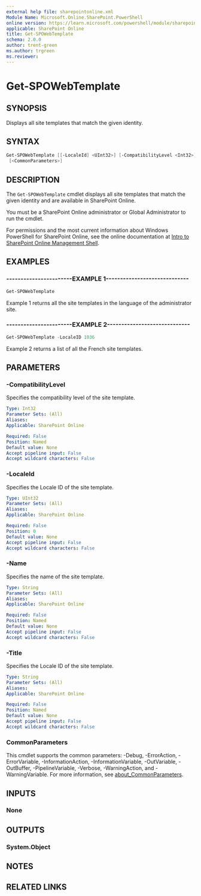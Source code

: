 ```yaml
---
external help file: sharepointonline.xml
Module Name: Microsoft.Online.SharePoint.PowerShell
online version: https://learn.microsoft.com/powershell/module/sharepoint-online/get-spowebtemplate
applicable: SharePoint Online
title: Get-SPOWebTemplate
schema: 2.0.0
author: trent-green
ms.author: trgreen
ms.reviewer:
---
```


# Get-SPOWebTemplate

## SYNOPSIS

Displays all site templates that match the given identity.

## SYNTAX

```powershell
Get-SPOWebTemplate [[-LocaleId] <UInt32>] [-CompatibilityLevel <Int32>] [-Name <String>] [-Title <String>]
 [<CommonParameters>]
```

## DESCRIPTION

The `Get-SPOWebTemplate` cmdlet displays all site templates that match the given identity and are available in SharePoint Online.

You must be a SharePoint Online administrator or Global Administrator to run the cmdlet.

For permissions and the most current information about Windows PowerShell for SharePoint Online, see the online documentation at [Intro to SharePoint Online Management Shell](https://learn.microsoft.com/powershell/sharepoint/sharepoint-online/introduction-sharepoint-online-management-shell?view=sharepoint-ps).

## EXAMPLES

### -----------------------EXAMPLE 1-----------------------------

```powershell
Get-SPOWebTemplate
```

Example 1 returns all the site templates in the language of the administrator site.

### -----------------------EXAMPLE 2-----------------------------

```powershell
Get-SPOWebTemplate -LocaleID 1036
```

Example 2 returns a list of all the French site templates.

## PARAMETERS

### -CompatibilityLevel

Specifies the compatibility level of the site template.

```yaml
Type: Int32
Parameter Sets: (All)
Aliases:
Applicable: SharePoint Online

Required: False
Position: Named
Default value: None
Accept pipeline input: False
Accept wildcard characters: False
```

### -LocaleId

Specifies the Locale ID of the site template.

```yaml
Type: UInt32
Parameter Sets: (All)
Aliases:
Applicable: SharePoint Online

Required: False
Position: 0
Default value: None
Accept pipeline input: False
Accept wildcard characters: False
```

### -Name

Specifies the name of the site template.

```yaml
Type: String
Parameter Sets: (All)
Aliases:
Applicable: SharePoint Online

Required: False
Position: Named
Default value: None
Accept pipeline input: False
Accept wildcard characters: False
```

### -Title

Specifies the Locale ID of the site template.

```yaml
Type: String
Parameter Sets: (All)
Aliases:
Applicable: SharePoint Online

Required: False
Position: Named
Default value: None
Accept pipeline input: False
Accept wildcard characters: False
```

### CommonParameters

This cmdlet supports the common parameters: -Debug, -ErrorAction, -ErrorVariable, -InformationAction, -InformationVariable, -OutVariable, -OutBuffer, -PipelineVariable, -Verbose, -WarningAction, and -WarningVariable. For more information, see [about_CommonParameters](https://go.microsoft.com/fwlink/?LinkID=113216).

## INPUTS

### None

## OUTPUTS

### System.Object

## NOTES

## RELATED LINKS
